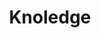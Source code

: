 ---
layout: category
title: Knoledge
permalink: /articles/knoledge/
pagination: 
  enabled: true
  category: knoledge
  permalink: /:num/
---